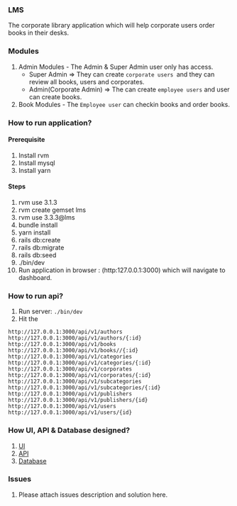 ### LMS
The corporate library application which will help corporate users order  books in their desks.

### Modules
1. Admin Modules - The Admin  & Super Admin user only has access.
   * Super Admin => They can create `corporate users `and they can review all books, users and corporates.
   * Admin(Corporate Admin) => The can create `employee users` and user can create books.
2. Book Modules - The `Employee user` can checkin books and order books.
### How to run application?

#### Prerequisite
1. Install rvm
2. Install mysql
3. Install yarn
#### Steps
1. rvm use 3.1.3
2. rvm create gemset lms
3. rvm use 3.3.3@lms
4. bundle install
5. yarn install 
6. rails db:create
7. rails db:migrate
8. rails db:seed
9. ./bin/dev
10. Run application in browser : (http:127.0.0.1:3000) which will navigate to dashboard.

### How to run api?
1. Run server: `./bin/dev`
2. Hit the 
```
http://127.0.0.1:3000/api/v1/authors
http://127.0.0.1:3000/api/v1/authors/{:id}
http://127.0.0.1:3000/api/v1/books
http://127.0.0.1:3000/api/v1/books//{:id}
http://127.0.0.1:3000/api/v1/categories
http://127.0.0.1:3000/api/v1/categories/{:id}
http://127.0.0.1:3000/api/v1/corporates
http://127.0.0.1:3000/api/v1/corporates/{:id}
http://127.0.0.1:3000/api/v1/subcategories
http://127.0.0.1:3000/api/v1/subcategories/{:id}
http://127.0.0.1:3000/api/v1/publishers
http://127.0.0.1:3000/api/v1/publishers/{id}
http://127.0.0.1:3000/api/v1/users
http://127.0.0.1:3000/api/v1/users/{id}
```

### How UI, API & Database designed?
1. [UI](https://github.com/rbalagr/lms/issues/2)
2. [API](https://github.com/rbalagr/lms/issues/4)
3. [Database](https://github.com/rbalagr/lms/issues/3)

### Issues
1. Please attach issues description and solution here.
